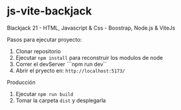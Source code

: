 # js-vite-backjack
Blackjack 21 - HTML, Javascript &amp; Css - Boostrap, Node.js &amp; ViteJs

Pasos para ejecutar proyecto:

1. Clonar repositorio 
2. Ejecutar ``npm install`` para reconstruir los modulos de node
3. Correr el devServer ```npm run dev``
4. Abrir el pryecto en: ``http://localhost:5173/``

Producción 

1. Ejecutar ``npm run build``
2. Tomar la carpeta ``dist`` y desplegarla

